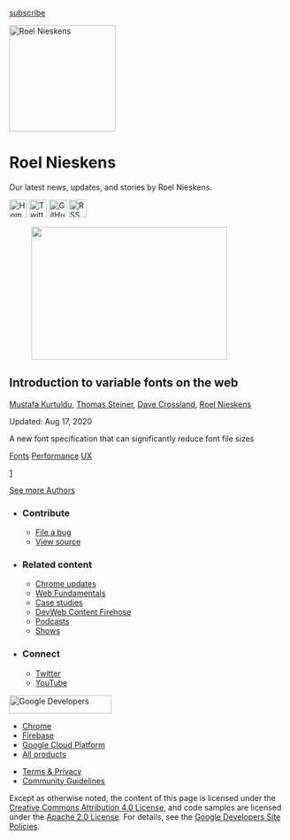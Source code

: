 





<a href="/newsletter/" class="gc-analytics-event w-actions__fab w-actions__fab--subscribe"><span>subscribe</span></a>

<img src="https://web-dev.imgix.net/image/admin/sJXQNtqZbfnddKBtKZo1.jpg?auto=format" alt="Roel Nieskens" class="w-author-page__image" sizes="(min-width: 481px) 192px, 128px" srcset="https://web-dev.imgix.net/image/admin/sJXQNtqZbfnddKBtKZo1.jpg?auto=format&amp;w=128 128w, https://web-dev.imgix.net/image/admin/sJXQNtqZbfnddKBtKZo1.jpg?auto=format&amp;w=146 146w, https://web-dev.imgix.net/image/admin/sJXQNtqZbfnddKBtKZo1.jpg?auto=format&amp;w=166 166w, https://web-dev.imgix.net/image/admin/sJXQNtqZbfnddKBtKZo1.jpg?auto=format&amp;w=190 190w, https://web-dev.imgix.net/image/admin/sJXQNtqZbfnddKBtKZo1.jpg?auto=format&amp;w=216 216w, https://web-dev.imgix.net/image/admin/sJXQNtqZbfnddKBtKZo1.jpg?auto=format&amp;w=246 246w, https://web-dev.imgix.net/image/admin/sJXQNtqZbfnddKBtKZo1.jpg?auto=format&amp;w=281 281w, https://web-dev.imgix.net/image/admin/sJXQNtqZbfnddKBtKZo1.jpg?auto=format&amp;w=320 320w, https://web-dev.imgix.net/image/admin/sJXQNtqZbfnddKBtKZo1.jpg?auto=format&amp;w=365 365w, https://web-dev.imgix.net/image/admin/sJXQNtqZbfnddKBtKZo1.jpg?auto=format&amp;w=384 384w" width="192" height="192" />

# Roel Nieskens

Our latest news, updates, and stories by Roel Nieskens.

<a href="https://pixelambacht.nl/" class="w-author-page__link"><img src="/images/icons/language.svg" alt="Homepage" class="w-author-page__icon" width="32" height="32" /></a> <a href="https://twitter.com/pixelambacht" class="w-author-page__link"><img src="/images/icons/twitter.svg" alt="Twitter" class="w-author-page__icon" width="32" height="32" /></a> <a href="https://github.com/roeln" class="w-author-page__link"><img src="/images/icons/github.svg" alt="GitHub" class="w-author-page__icon" width="32" height="32" /></a> <a href="/authors/roeln/feed.xml" class="w-author-page__link"><img src="/images/icons/rss.svg" alt="RSS Feed" class="w-author-page__icon" width="32" height="32" /></a>

<a href="/variable-fonts/" class="w-card-base__link"></a>

<figure><img src="https://web-dev.imgix.net/image/admin/SHy7jOlEVPU1lsyfgvlG.jpg?auto=format&amp;fit=crop&amp;h=240&amp;w=354" class="w-card-base__image" sizes="(min-width: 354px) 354px, calc(100vw - 48px)" srcset="https://web-dev.imgix.net/image/admin/SHy7jOlEVPU1lsyfgvlG.jpg?fit=crop&amp;h=240&amp;w=354&amp;auto=format&amp;dpr=1&amp;q=75, https://web-dev.imgix.net/image/admin/SHy7jOlEVPU1lsyfgvlG.jpg?fit=crop&amp;h=240&amp;w=354&amp;auto=format&amp;dpr=2&amp;q=50 2x, https://web-dev.imgix.net/image/admin/SHy7jOlEVPU1lsyfgvlG.jpg?fit=crop&amp;h=240&amp;w=354&amp;auto=format&amp;dpr=3&amp;q=35 3x, https://web-dev.imgix.net/image/admin/SHy7jOlEVPU1lsyfgvlG.jpg?fit=crop&amp;h=240&amp;w=354&amp;auto=format&amp;dpr=4&amp;q=23 4x, https://web-dev.imgix.net/image/admin/SHy7jOlEVPU1lsyfgvlG.jpg?fit=crop&amp;h=240&amp;w=354&amp;auto=format&amp;dpr=5&amp;q=20 5x" width="354" height="240" /></figure>

<a href="/variable-fonts/" class="w-card-base__link"></a>

## Introduction to variable fonts on the web

<span class="w-author__name"><a href="/authors/mustafakurtuldu/" class="w-author__name-link">Mustafa Kurtuldu</a>, <a href="/authors/thomassteiner/" class="w-author__name-link">Thomas Steiner</a>, <a href="/authors/dcrossland/" class="w-author__name-link">Dave Crossland</a>, <a href="/authors/roeln/" class="w-author__name-link">Roel Nieskens</a></span>

Updated: Aug 17, 2020

<a href="/variable-fonts/" class="w-card-base__link"></a>

A new font specification that can significantly reduce font file sizes

<a href="/tags/fonts/" class="w-chip">Fonts</a> <a href="/tags/performance/" class="w-chip">Performance</a> <a href="/tags/ux/" class="w-chip">UX</a>

<a href="/authors/roeln/" class="w-pagination__link w-pagination__link--active">1</a>

<a href="/authors" class="w-button">See more Authors</a>

- ### Contribute

  - <a href="https://github.com/GoogleChrome/web.dev/issues/new?assignees=&amp;labels=bug&amp;template=bug_report.md&amp;title=" class="w-footer__linkbox-link">File a bug</a>
  - <a href="https://github.com/googlechrome/web.dev" class="w-footer__linkbox-link">View source</a>

- ### Related content

  - <a href="https://blog.chromium.org/" class="w-footer__linkbox-link">Chrome updates</a>
  - <a href="https://developers.google.com/web/" class="w-footer__linkbox-link">Web Fundamentals</a>
  - <a href="https://developers.google.com/web/showcase/" class="w-footer__linkbox-link">Case studies</a>
  - <a href="https://devwebfeed.appspot.com/" class="w-footer__linkbox-link">DevWeb Content Firehose</a>
  - <a href="/podcasts/" class="w-footer__linkbox-link">Podcasts</a>
  - <a href="/shows/" class="w-footer__linkbox-link">Shows</a>

- ### Connect

  - <a href="https://www.twitter.com/ChromiumDev" class="w-footer__linkbox-link">Twitter</a>
  - <a href="https://www.youtube.com/user/ChromeDevelopers" class="w-footer__linkbox-link">YouTube</a>

<a href="https://developers.google.com/" class="w-footer__utility-logo-link"><img src="/images/lockup-color.png" alt="Google Developers" class="w-footer__utility-logo" width="185" height="33" /></a>

- <a href="https://developer.chrome.com/" class="w-footer__utility-link">Chrome</a>
- <a href="https://firebase.google.com/" class="w-footer__utility-link">Firebase</a>
- <a href="https://cloud.google.com/" class="w-footer__utility-link">Google Cloud Platform</a>
- <a href="https://developers.google.com/products" class="w-footer__utility-link">All products</a>

<!-- -->

- <a href="https://policies.google.com/" class="w-footer__utility-link">Terms &amp; Privacy</a>
- <a href="/community-guidelines/" class="w-footer__utility-link">Community Guidelines</a>

Except as otherwise noted, the content of this page is licensed under the [Creative Commons Attribution 4.0 License](https://creativecommons.org/licenses/by/4.0/), and code samples are licensed under the [Apache 2.0 License](https://www.apache.org/licenses/LICENSE-2.0). For details, see the [Google Developers Site Policies](https://developers.google.com/terms/site-policies).
